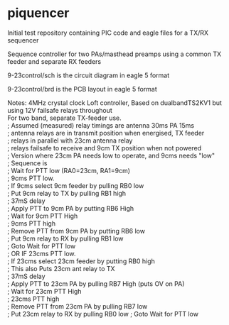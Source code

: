 # piquencer
Initial test repository containing PIC code and eagle files for a TX/RX sequencer

Sequence controller for two PAs/masthead preamps using a common TX feeder and separate RX feeders  

9-23control/sch is the circuit diagram in eagle 5 format

9-23control/brd is the PCB layout in eagle 5 format

Notes: 
4MHz crystal clock
Loft controller, Based on dualbandTS2KV1 but using 12V failsafe relays throughout                                                   
For two band, separate TX-feeder use.                               
; Assumed (measured) relay timings are antenna 30ms PA 15ms         
; antenna relays are in transmit position when energised, TX feeder  
; relays in parallel with 23cm antenna relay                        
; relays failsafe to receive and 9cm TX position when not powered   
; Version where 23cm PA needs low to operate, and 9cms needs "low"  
; 
Sequence is                                                                                                   
;		Wait for PTT low (RA0=23cm, RA1=9cm)                          
;		9cms PTT low.                                                 
;		If 9cms select 9cm feeder by pulling RB0 low                  
;		Put 9cm relay to TX by pulling RB1 high                       
;		37mS delay                                                    
;		Apply PTT to 9cm PA by putting RB6 High                       
;       Wait for 9cm PTT High                                     
;       9cms PTT high                                             
;		Remove PTT from 9cm PA by putting RB6 low                     
;		Put 9cm relay to RX by pulling RB1 low                        
;		Goto Wait for PTT low                                          							
;		OR  IF 23cms PTT low.                                         
;		If 23cms select 23cm feeder by putting RB0 high               
;		This also Puts 23cm ant relay to TX                           
;		37mS delay                                                    
;		Apply PTT to 23cm PA by pulling RB7 High   (puts OV on PA)    
;       Wait for 23cm PTT High                                    
;       23cms PTT high                                          
;		Remove PTT from 23cm PA by pulling RB7 low                  
;		Put 23cm relay to RX by pulling RB0 low
;		Goto Wait for PTT low                                        
